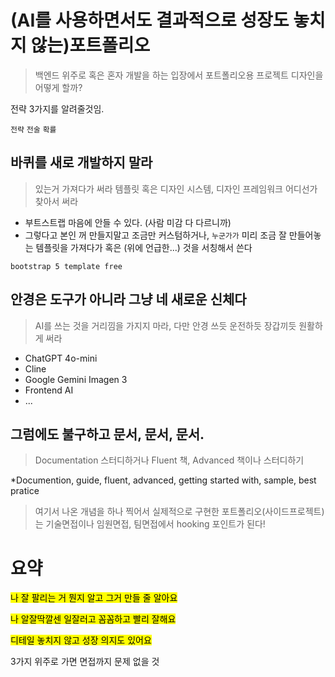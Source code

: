 # (AI를 사용하면서도 결과적으로 성장도 놓치지 않는)포트폴리오

> 백엔드 위주로 혹은 혼자 개발을 하는 입장에서 포트폴리오용 프로젝트 디자인을 어떻게 할까?

전략 3가지를 알려줄것임.

`전략` `전술` `확률`

## 바퀴를 새로 개발하지 말라

> 있는거 가져다가 써라
> 템플릿 혹은 디자인 시스템, 디자인 프레임워크 어디선가 찾아서 써라

- 부트스트랩 마음에 안들 수 있다. (사람 미감 다 다르니까)
- 그렇다고 본인 꺼 만들지말고 조금만 커스텀하거나, `누군가가` 미리 조금 잘 만들어놓는 템플릿을 가져다가 혹은 (위에 언급한...)
  것을 서칭해서 쓴다

`bootstrap 5 template free`

## 안경은 도구가 아니라 그냥 네 새로운 신체다

> AI를 쓰는 것을 거리낌을 가지지 마라, 다만 안경 쓰듯 운전하듯 장갑끼듯 원활하게 써라

- ChatGPT 4o-mini
- Cline
- Google Gemini Imagen 3
- Frontend AI
- ...

## 그럼에도 불구하고 문서, 문서, 문서.

> Documentation 스터디하거나 Fluent 책, Advanced 책이나 스터디하기

\*Documention, guide, fluent, advanced, getting started with, sample, best pratice

> 여기서 나온 개념을 하나 찍어서 실제적으로 구현한 포트폴리오(사이드프로젝트)는 기술면접이나 임원면접, 팀면접에서 hooking 포인트가 된다!

# 요약

<mark>나 잘 팔리는 거 뭔지 알고 그거 만들 줄 알아요</mark>

<mark> 나 알잘딱깔센 일잘러고 꼼꼼하고 빨리 잘해요 </mark>

<mark>디테일 놓치지 않고 성장 의지도 있어요</mark>

3가지 위주로 가면 면접까지 문제 없을 것
